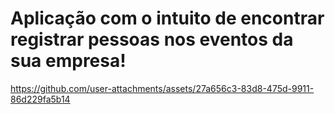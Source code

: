 # Aplicação com o intuito de encontrar registrar pessoas nos eventos da sua empresa!

https://github.com/user-attachments/assets/27a656c3-83d8-475d-9911-86d229fa5b14

